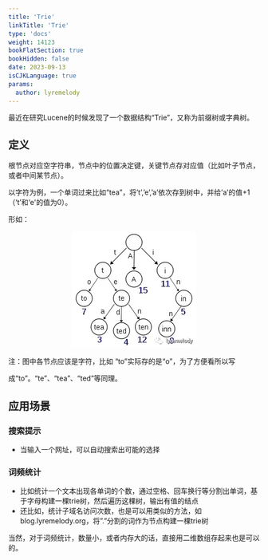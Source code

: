 ```yaml
---
title: 'Trie'
linkTitle: 'Trie'
type: 'docs'
weight: 14123
bookFlatSection: true
bookHidden: false
date: 2023-09-13
isCJKLanguage: true
params:
  author: lyremelody
---
```


​最近在研究Lucene的时候发现了一个数据结构“Trie”，又称为前缀树或字典树。

## 定义

根节点对应空字符串，节点中的位置决定键，关键节点存对应值（比如叶子节点，或者中间某节点）。

以字符为例，一个单词过来比如“tea”，将’t’,’e’,’a’依次存到树中，并给’a’的值+1（‘t’和‘e'的值为0）。

形如：

<div align=center><img src="./trie.png"></div>

注：图中各节点应该是字符，比如 “to”实际存的是“o”，为了方便看所以写

成“to”。“te”、“tea”、“ted”等同理。

## 应用场景

### 搜索提示

* 当输入一个网址，可以自动搜索出可能的选择

### 词频统计

* 比如统计一个文本出现各单词的个数，通过空格、回车换行等分割出单词，基于字母构建一棵trie树，然后遍历这棵树，输出有值的结点 
* 还比如，统计子域名访问次数，也是可以用类似的方法，如blog.lyremelody.org，将”.”分割的词作为节点构建一棵trie树

当然，对于词频统计，数量小，或者内存大的话，直接用二维数组存起来也是可以的。

